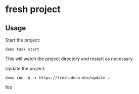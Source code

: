 # fresh project

## Usage

Start the project:

```
deno task start
```

This will watch the project directory and restart as necessary.


Update the project:

```
deno run -A -r https://fresh.deno.dev/update .
```
foo 
